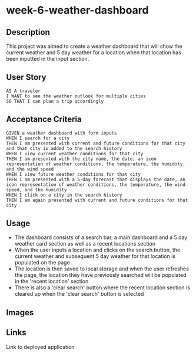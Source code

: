 # week-6-weather-dashboard


## Description 

This project was aimed to create a weather dashboard that will show the current weather and 5 day weather for a location when that location has been inputted in the input section. 


## User Story

```
AS A traveler
I WANT to see the weather outlook for multiple cities
SO THAT I can plan a trip accordingly
```

## Acceptance Criteria

```
GIVEN a weather dashboard with form inputs
WHEN I search for a city
THEN I am presented with current and future conditions for that city and that city is added to the search history
WHEN I view current weather conditions for that city
THEN I am presented with the city name, the date, an icon representation of weather conditions, the temperature, the humidity, and the wind speed
WHEN I view future weather conditions for that city
THEN I am presented with a 5-day forecast that displays the date, an icon representation of weather conditions, the temperature, the wind speed, and the humidity
WHEN I click on a city in the search history
THEN I am again presented with current and future conditions for that city
```


## Usage 

* The dashboard consists of a search bar, a main dashboard and a 5 day weather card section as well as a recent locations section
* When the user inputs a location and clicks on the search button, the current weather and subsequent 5 day weather for that location is populated on the page 
* The location is then saved to local storage and when the user refreshes the page, the location they have previously searched will be populated in the 'recent location' section 
* There is also a 'clear search' button where the recent location section is cleared up when the 'clear search' button is selected 

## Images 


## Links 

Link to deployed application 